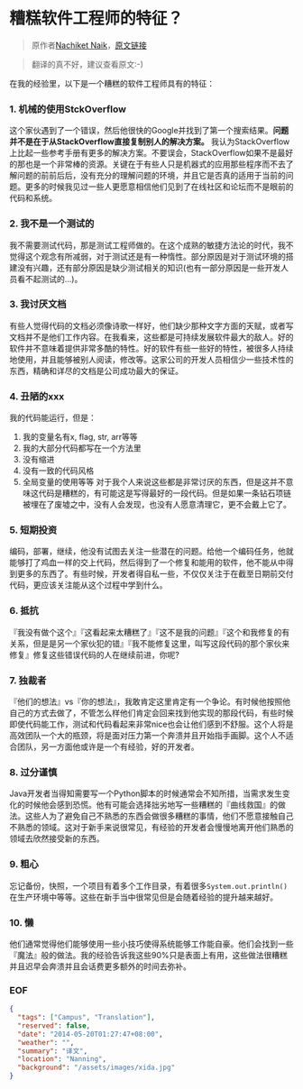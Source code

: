 糟糕软件工程师的特征？
====================

> 原作者[Nachiket Naik](http://www.quora.com/Nachiket-Naik)，[原文链接](http://www.quora.com/Software-Engineering/What-are-the-characteristics-of-a-bad-software-engineer)

> 翻译的真不好，建议查看原文:-)

在我的经验里，以下是一个糟糕的软件工程师具有的特征：

### 1. 机械的使用StckOverflow
这个家伙遇到了一个错误，然后他很快的Google并找到了第一个搜索结果。**问题并不是在于从StackOverflow直接复制别人的解决方案。** 我认为StackOverflow上比起一些参考手册有更多的解决方案。不要误会，StackOverflow如果不是最好的那也是一个非常棒的资源。关键在于有些人只是机器式的应用那些程序而不去了解问题的前前后后，没有充分的理解问题的环境，并且它是否真的适用于当前的问题。更多的时候我见过一些人更愿意相信他们见到了在线社区和论坛而不是眼前的代码和系统。

### 2. 我不是一个测试的
我不需要测试代码，那是测试工程师做的。在这个成熟的敏捷方法论的时代，我不觉得这个观念有所减弱，对于测试还是有一种惰性。部分原因是对于测试环境的搭建没有兴趣，还有部分原因是缺少测试相关的知识(也有一部分原因是一些开发人员看不起测试的...)。

### 3. 我讨厌文档
有些人觉得代码的文档必须像诗歌一样好，他们缺少那种文字方面的天赋，或者写文档并不是他们工作内容。在我看来，这些都是可持续发展软件最大的敌人。好的软件并不意味着提供非常多酷的特性。好的软件有些一些好的特性，被很多人持续地使用，并且能够被别人阅读，修改等。这家公司的开发人员相信少一些技术性的东西，精确和详尽的文档是公司成功最大的保证。

### 4. 丑陋的xxx
我的代码能运行，但是：
1. 我的变量名有x, flag, str, arr等等
2. 我的大部分代码都写在一个方法里
3. 没有缩进
4. 没有一致的代码风格
5. 全局变量的使用等等
对于我个人来说这些都是非常讨厌的东西，但是这并不意味这代码是糟糕的，有可能这是写得最好的一段代码。但是如果一条钻石项链被埋在了废墟之中，没有人会发现，也没有人愿意清理它，更不会戴上它了。

### 5. 短期投资
编码，部署，继续，他没有试图去关注一些潜在的问题。给他一个编码任务，他就能够打了鸡血一样的交上代码，然后得到了一个修复和能用的软件，他不能从中得到更多的东西了。有些时候，开发者得自私一些，不仅仅关注于在截至日期前交付代码，更应该关注能从这个过程中学到什么。

### 6. 抵抗
『我没有做个这个』『这看起来太糟糕了』『这不是我的问题』『这个和我修复的有关系，但是是另一个家伙犯的错』『我不能修复这里，叫写这段代码的那个家伙来修复』修复这些错误代码的人在继续前进，你呢?

### 7. 独裁者
『他们的想法』vs『你的想法』，我敢肯定这里肯定有一个争论。有时候他按照他自己的方式去做了，不管怎么样他们肯定会回来找到他实现的那段代码，有些时候即使代码能工作，测试和代码看起来非常nice也会让他们感到不舒服。这个人将是高效团队一个大的瓶颈，将是面对压力第一个奔溃并且开始指手画脚。这个人不适合团队，另一方面他或许是一个有经验，好的开发者。

### 8. 过分谨慎
Java开发者当得知需要写一个Python脚本的时候通常会不知所措，当需求发生变化的时候他会感到恐慌。他有可能会选择拙劣地写一些糟糕的『曲线救国』的做法。这些人为了避免自己不熟悉的东西会做很多糟糕的事情，他们不愿意接触自己不熟悉的领域。这对于新手来说很常见，有经验的开发者会慢慢地离开他们熟悉的领域去欣然接受新的东西。

### 9. 粗心
忘记备份，快照，一个项目有着多个工作目录，有着很多``System.out.println()``在生产环境中等等。这些在新手当中很常见但是会随着经验的提升越来越好。

### 10. 懒
他们通常觉得他们能够使用一些小技巧使得系统能够工作能自豪。他们会找到一些『魔法』般的做法。我的经验告诉我这些90%只是表面上有用，这些做法很糟糕并且迟早会奔溃并且会话费更多额外的时间去弥补。

### EOF
```json
{
  "tags": ["Campus", "Translation"],
  "reserved": false,
  "date": "2014-05-20T01:27:47+08:00",
  "weather": "",
  "summary": "译文",
  "location": "Nanning",
  "background": "/assets/images/xida.jpg"
}
```
